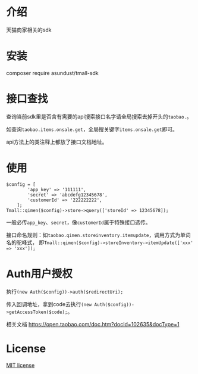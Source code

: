 # 介绍
天猫商家相关的sdk

# 安装
composer require asundust/tmall-sdk

# 接口查找
查询当前sdk里是否含有需要的api搜索接口名字请全局搜索去掉开头的`taobao.`。

如查询`taobao.items.onsale.get`，全局搜关键字`items.onsale.get`即可。

api方法上的类注释上都放了接口文档地址。

# 使用
```
$config = [
        'app_key' => '111111',
        'secret' => 'abcdefg12345678',
        'customerId' => '222222222',
    ];
Tmall::qimen($config)->store->query(['storeId' => 12345678]);
```
一般必传`app_key`、`secret`，像`customerId`属于特殊接口选传。

接口命名规则：如`taobao.qimen.storeinventory.itemupdate`，调用方式为单词名的驼峰式，
即`Tmall::qimen($config)->storeInventory->itemUpdate(['xxx' => 'xxx']);`

# Auth用户授权
执行`(new Auth($config))->auth($redirectUri);`

传入回调地址，拿到code去执行`(new Auth($config))->getAccessToken($code);`。

相关文档 https://open.taobao.com/doc.htm?docId=102635&docType=1

# License
[MIT license](https://opensource.org/licenses/MIT)